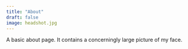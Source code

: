 ```yaml
---
title: "About"
draft: false
image: headshot.jpg
---
```


A basic about page. It contains a concerningly large picture of my face.

